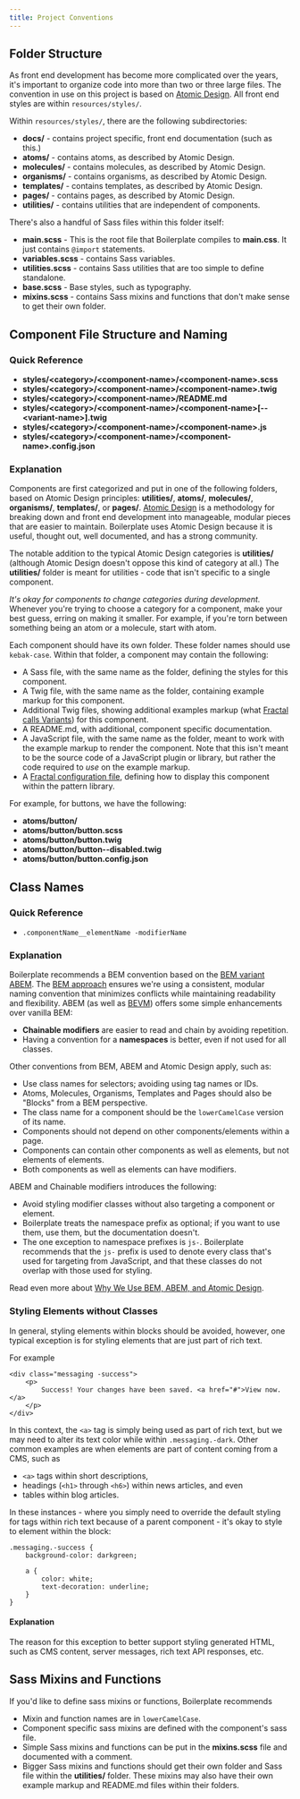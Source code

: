 ```yaml
---
title: Project Conventions
---
```


## Folder Structure

As front end development has become more complicated over the years, it's important to organize code into more than two or three large files. The convention in use on this project is based on [Atomic Design](#). All front end styles are within `resources/styles/`.

Within `resources/styles/`, there are the following subdirectories:

* **docs/** - contains project specific, front end documentation (such as this.)
* **atoms/** - contains atoms, as described by Atomic Design.
* **molecules/** - contains molecules, as described by Atomic Design.
* **organisms/** - contains organisms, as described by Atomic Design.
* **templates/** - contains templates, as described by Atomic Design.
* **pages/** - contains pages, as described by Atomic Design.
* **utilities/** - contains utilities that are independent of components.

There's also a handful of Sass files within this folder itself:

* **main.scss** - This is the root file that Boilerplate compiles to **main.css**. It just contains `@import` statements.
* **variables.scss** - contains Sass variables.
* **utilities.scss** - contains Sass utilities that are too simple to define standalone.
* **base.scss** - Base styles, such as typography.
* **mixins.scss** - contains Sass mixins and functions that don't make sense to get their own folder.


## Component File Structure and Naming

### Quick Reference

* **styles/&lt;category&gt;/&lt;component-name&gt;/&lt;component-name&gt;.scss**
* **styles/&lt;category&gt;/&lt;component-name&gt;/&lt;component-name&gt;.twig**
* **styles/&lt;category&gt;/&lt;component-name&gt;/README.md**
* **styles/&lt;category&gt;/&lt;component-name&gt;/&lt;component-name&gt;[--&lt;variant-name&gt;].twig**
* **styles/&lt;category&gt;/&lt;component-name&gt;/&lt;component-name&gt;.js**
* **styles/&lt;category&gt;/&lt;component-name&gt;/&lt;component-name&gt;.config.json**

### Explanation

Components are first categorized and put in one of the following folders, based on Atomic Design principles: **utilities/**, **atoms/**, **molecules/**, **organisms/**, **templates/**, or **pages/**. [Atomic Design](http://atomicdesign.bradfrost.com/) is a methodology for breaking down and front end development into manageable, modular pieces that are easier to maintain. Boilerplate uses Atomic Design because it is useful, thought out, well documented, and has a strong community.

The notable addition to the typical Atomic Design categories is **utilities/** (although Atomic Design doesn't oppose this kind of category at all.) The **utilities/** folder is meant for utilities - code that isn't specific to a single component.

*It's okay for components to change categories during development.* Whenever you're trying to choose a category for a component, make your best guess, erring on making it smaller. For example, if you're torn between something being an atom or a molecule, start with atom.

Each component should have its own folder. These folder names should use `kebak-case`. Within that folder, a component may contain the following:

* A Sass file, with the same name as the folder, defining the styles for this component.
* A Twig file, with the same name as the folder, containing example markup for this component.
* Additional Twig files, showing additional examples markup (what [Fractal calls Variants](#)) for this component.
* A README.md, with additional, component specific documentation.
* A JavaScript file, with the same name as the folder, meant to work with the example markup to render the component. Note that this isn't meant to be the source code of a JavaScript plugin or library, but rather the code required to *use* on the example markup.
* A [Fractal configuration file](#), defining how to display this component within the pattern library.

For example, for buttons, we have the following:

* **atoms/button/**
* **atoms/button/button.scss**
* **atoms/button/button.twig**
* **atoms/button/button--disabled.twig**
* **atoms/button/button.config.json**



## Class Names

### Quick Reference

* `.componentName__elementName -modifierName`

### Explanation

Boilerplate recommends a BEM convention based on the [BEM variant ABEM](https://css-tricks.com/abem-useful-adaptation-bem/). The [BEM approach](http://getbem.com/) ensures we're using a consistent, modular naming convention that minimizes conflicts while maintaining readability and flexibility. ABEM (as well as [BEVM](https://www.slideshare.net/Jyaasa/bevm-blockelementvariation-modifier)) offers some simple enhancements over vanilla BEM:

* **Chainable modifiers** are easier to read and chain by avoiding repetition.
* Having a convention for a **namespaces** is better, even if not used for all classes.

Other conventions from BEM, ABEM and Atomic Design apply, such as:

* Use class names for selectors; avoiding using tag names or IDs.
* Atoms, Molecules, Organisms, Templates and Pages should also be "Blocks" from a BEM perspective.
* The class name for a component should be the `lowerCamelCase` version of its name.
* Components should not depend on other components/elements within a page.
* Components can contain other components as well as elements, but not elements of elements.
* Both components as well as elements can have modifiers.

ABEM and Chainable modifiers introduces the following:

* Avoid styling modifier classes without also targeting a component or element.
* Boilerplate treats the namespace prefix as optional; if you want to use them, use them, but the documentation doesn't.
* The one exception to namespace prefixes is `js-`. Boilerplate recommends that the `js-` prefix is used to denote every class that's used for targeting from JavaScript, and that these classes do not overlap with those used for styling.

Read even more about [Why We Use BEM, ABEM, and Atomic Design](bem).


### Styling Elements without Classes

In general, styling elements within blocks should be avoided, however, one typical exception is for styling elements that are just part of rich text.

For example

```
<div class="messaging -success">
    <p>
        Success! Your changes have been saved. <a href="#">View now.</a>
    </p>
</div>
```

In this context, the `<a>` tag is simply being used as part of rich text, but we may need to alter its text color while within `.messaging.-dark`. Other common examples are when elements are part of content coming from a CMS, such as

* `<a>` tags within short descriptions,
* headings (`<h1>` through `<h6>`) within news articles, and even
* tables within blog articles.

In these instances - where you simply need to override the default styling for tags within rich text because of a parent component - it's okay to style to element within the block:

```
.messaging.-success {
    background-color: darkgreen;

    a {
        color: white;
        text-decoration: underline;
    }
}
```

#### Explanation

The reason for this exception to better support styling generated HTML, such as CMS content, server messages, rich text API responses, etc.


## Sass Mixins and Functions

If you'd like to define sass mixins or functions, Boilerplate recommends

* Mixin and function names are in `lowerCamelCase`.
* Component specific sass mixins are defined with the component's sass file.
* Simple Sass mixins and functions can be put in the **mixins.scss** file and documented with a comment.
* Bigger Sass mixins and functions should get their own folder and Sass file within the **utilities/** folder. These mixins may also have their own example markup and README.md files within their folders.
